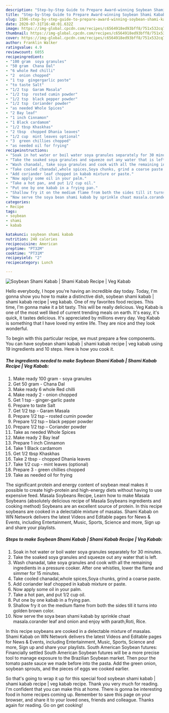```yaml
---
description: "Step-by-Step Guide to Prepare Award-winning Soybean Shami Kabab | Shami Kabab Recipe | Veg Kabab"
title: "Step-by-Step Guide to Prepare Award-winning Soybean Shami Kabab | Shami Kabab Recipe | Veg Kabab"
slug: 1596-step-by-step-guide-to-prepare-award-winning-soybean-shami-kabab-shami-kabab-recipe-veg-kabab
date: 2020-07-31T16:48:01.632Z
image: https://img-global.cpcdn.com/recipes/c6564918ed93bff8/751x532cq70/soybean-shami-kabab-shami-kabab-recipe-veg-kabab-recipe-main-photo.jpg
thumbnail: https://img-global.cpcdn.com/recipes/c6564918ed93bff8/751x532cq70/soybean-shami-kabab-shami-kabab-recipe-veg-kabab-recipe-main-photo.jpg
cover: https://img-global.cpcdn.com/recipes/c6564918ed93bff8/751x532cq70/soybean-shami-kabab-shami-kabab-recipe-veg-kabab-recipe-main-photo.jpg
author: Franklin Walker
ratingvalue: 4.9
reviewcount: 6055
recipeingredient:
- "100 gram  soya granules"
- "50 gram  Chana Dal"
- "6 whole Red chilli"
- "2  onion chopped"
- "1 tsp  gingergarlic paste"
- "to taste Salt"
- "1/2 tsp  Garam Masala"
- "1/2 tsp  rosted cumin powder"
- "1/2 tsp  black pepper powder"
- "1/2 tsp  Coriander powder"
- "as needed Whole Spices"
- "2 Bay leaf"
- "1 inch Cinnamon"
- "1 Black cardamom"
- "1/2 tbsp Khaskhas"
- "2 tbsp  chopped Dhania leaves"
- "1/2 cup  mint leaves optional"
- "3  green chillies chopped"
- "as needed oil for frying"
recipeinstructions:
- "Soak in hot water or boil water soya granules separately for 30 minutes."
- "Take the soaked soya granules and squeeze out any water that is left."
- "Wash chanadal, take soya granules and cook with all the remaining ingredients in a pressure cooker. After one whistles, lower the flame and simmer for 15 minutes."
- "Take cooled chanadal,whole spices,Soya chunks, grind a coarse paste."
- "Add coriander leaf chopped in kabab mixture or paste."
- "Now apply some oil in your palm."
- "Take a hot pan, and put 1/2 cup oil."
- "Put one by one kabab in a frying pan."
- "Shallow fry it on the medium flame from both the sides till it turns into golden brown color."
- "Now serve the soya bean shami kabab by sprinkle chaat masala.corander leaf and onion and enjoy with parath,Roti, Rice."
categories:
- Recipe
tags:
- soybean
- shami
- kabab

katakunci: soybean shami kabab 
nutrition: 248 calories
recipecuisine: American
preptime: "PT32M"
cooktime: "PT31M"
recipeyield: "2"
recipecategory: Lunch

---
```



![Soybean Shami Kabab | Shami Kabab Recipe | Veg Kabab](https://img-global.cpcdn.com/recipes/c6564918ed93bff8/751x532cq70/soybean-shami-kabab-shami-kabab-recipe-veg-kabab-recipe-main-photo.jpg)

Hello everybody, I hope you're having an incredible day today. Today, I'm gonna show you how to make a distinctive dish, soybean shami kabab | shami kabab recipe | veg kabab. One of my favorites food recipes. This time, I'm gonna make it a bit tasty. This will be really delicious.
 Veg Kabab is one of the most well liked of current trending meals on earth. It's easy, it's quick, it tastes delicious. It's appreciated by millions every day.  Veg Kabab is something that I have loved my entire life. They are nice and they look wonderful.


To begin with this particular recipe, we must prepare a few components. You can have soybean shami kabab | shami kabab recipe | veg kabab using 19 ingredients and 10 steps. Here is how you cook it.

<!--inarticleads1-->

##### The ingredients needed to make Soybean Shami Kabab | Shami Kabab Recipe | Veg Kabab:

1. Make ready 100 gram - soya granules
1. Get 50 gram - Chana Dal
1. Make ready 6 whole Red chilli
1. Make ready 2 - onion chopped
1. Get 1 tsp - ginger-garlic paste
1. Prepare to taste Salt
1. Get 1/2 tsp - Garam Masala
1. Prepare 1/2 tsp – rosted cumin powder
1. Prepare 1/2 tsp – black pepper powder
1. Prepare 1/2 tsp – Coriander powder
1. Take as needed Whole Spices
1. Make ready 2 Bay leaf
1. Prepare 1 inch Cinnamon
1. Take 1 Black cardamom
1. Get 1/2 tbsp Khaskhas
1. Take 2 tbsp - chopped Dhania leaves
1. Take 1/2 cup - mint leaves (optional)
1. Prepare 3 - green chillies chopped
1. Take as needed oil for frying


The significant protein and energy content of soybean meal makes it possible to create high-protein and high-energy diets without having to use expensive feed. Masala Soybeans Recipe, Learn how to make Masala Soybeans (absolutely delicious recipe of Masala Soybeans ingredients and cooking method) Soybeans are an excellent source of protein. In this recipe soybeans are cooked in a delectable mixture of masalas. Shami Kabab on WN Network delivers the latest Videos and Editable pages for News &amp; Events, including Entertainment, Music, Sports, Science and more, Sign up and share your playlists. 

<!--inarticleads2-->

##### Steps to make Soybean Shami Kabab | Shami Kabab Recipe | Veg Kabab:

1. Soak in hot water or boil water soya granules separately for 30 minutes.
1. Take the soaked soya granules and squeeze out any water that is left.
1. Wash chanadal, take soya granules and cook with all the remaining ingredients in a pressure cooker. After one whistles, lower the flame and simmer for 15 minutes.
1. Take cooled chanadal,whole spices,Soya chunks, grind a coarse paste.
1. Add coriander leaf chopped in kabab mixture or paste.
1. Now apply some oil in your palm.
1. Take a hot pan, and put 1/2 cup oil.
1. Put one by one kabab in a frying pan.
1. Shallow fry it on the medium flame from both the sides till it turns into golden brown color.
1. Now serve the soya bean shami kabab by sprinkle chaat masala.corander leaf and onion and enjoy with parath,Roti, Rice.


In this recipe soybeans are cooked in a delectable mixture of masalas. Shami Kabab on WN Network delivers the latest Videos and Editable pages for News &amp; Events, including Entertainment, Music, Sports, Science and more, Sign up and share your playlists. South American Soybean futures: Financially settled South American Soybean futures will be a more precise tool to manage exposure to the Brazilian Soybean market. Then pour the tomato paste sauce we made before into the pasta. Add the green onion, soybean sprouts, and the pieces of eggs we cooked earlier. 

So that's going to wrap it up for this special food soybean shami kabab | shami kabab recipe | veg kabab recipe. Thank you very much for reading. I'm confident that you can make this at home. There is gonna be interesting food in home recipes coming up. Remember to save this page on your browser, and share it to your loved ones, friends and colleague. Thanks again for reading. Go on get cooking!
